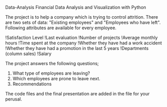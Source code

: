  Data-Analysis
Financial Data Analysis and Visualization with Python


The project is to help a company which is trying to control attrition. There are two sets of data: "Existing employees" and "Employees who  have left". Following attributes are available for every employee.

 !Satisfaction Level
 !Last evaluation
 !Number of projects
 !Average monthly hours
 !Time spent at the company
 !Whether they have had a work accident
 !Whether they have had a promotion in the last 5 years
 !Departments (column sales)
 !Salary

 The project answers the following questions; 
 1. What type of employees are leaving? 
 2. Which employees are prone to leave next. 
 3. Recommendations

 The code files and the final presentation are added in the file for your perusal.
